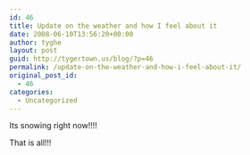 ```yaml
---
id: 46
title: Update on the weather and how I feel about it
date: 2008-06-10T13:56:20+00:00
author: tyghe
layout: post
guid: http://tygertown.us/blog/?p=46
permalink: /update-on-the-weather-and-how-i-feel-about-it/
original_post_id:
  - 46
categories:
  - Uncategorized
---
```

Its snowing right now!!!!

That is all!!!